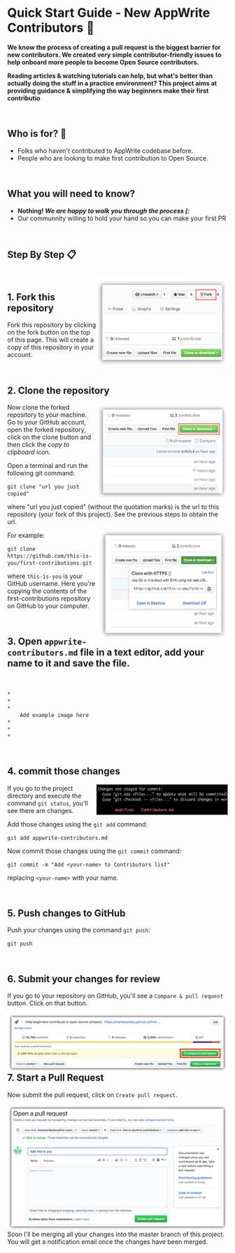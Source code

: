 

# Quick Start Guide - New AppWrite Contributors 🎯

**We know the process of creating a pull request is the biggest barrier for new contributors. We created very simple contributor-friendly issues to help onboard more people to become Open Source contributors.**

**Reading articles & watching tutorials can help, but what's better than actually doing the stuff in a practice environment? This project aims at providing guidance & simplifying the way beginners make their first contributio**



<br/>

## **Who is for?** 🤔
- Folks who haven't contributed to AppWrite codebase before.
- People who are looking to make first contribution to Open Source.

<br/>

##  **What you will need to know?**

- **Nothing! _We are happy to walk you through the process (:_**   
- Our communnity willing to hold your hand so you can make your first PR

<br/>

##  **Step By Step 📋**  

<br/>

<img align="right" width="300" src="assets/fork.png" alt="fork this repository" />

## 1. Fork this repository

Fork this repository by clicking on the fork button on the top of this page.
This will create a copy of this repository in your account.

<br/>

## 2. Clone the repository

<img align="right" width="300" src="assets/clone.png" alt="clone this repository" />

Now clone the forked repository to your machine. Go to your GitHub account, open the forked repository, click on the clone button and then click the _copy to clipboard_ icon.

Open a terminal and run the following git command:

```
git clone "url you just copied"
```

where "url you just copied" (without the quotation marks) is the url to this repository (your fork of this project). See the previous steps to obtain the url.

<img align="right" width="300" src="assets/copy-to-clipboard.png" alt="copy URL to clipboard" />

For example:

```
git clone https://github.com/this-is-you/first-contributions.git
```

where `this-is-you` is your GitHub username. Here you're copying the contents of the first-contributions repository on GitHub to your computer.

<br/>


## 3. Open `appwrite-contributors.md` file in a text editor, add your name to it and save the file.
<br/>

```
*
*
*
    Add example image here
*
*
*
```

<br/>

## 4. commit those changes

<img align="right" width="300" src="assets/git-status.png" alt="git status" />

If you go to the project directory and execute the command `git status`, you'll see there are changes.
<br/>

Add those changes using the `git add` command:

```
git add appwrite-contributors.md
```

Now commit those changes using the `git commit` command:

```
git commit -m "Add <your-name> to Contributors list"
```

replacing `<your-name>` with your name.

<br/>


## 5. Push changes to GitHub

Push your changes using the command `git push`:

```
git push
```
<br/>

## 6. Submit your changes for review

If you go to your repository on GitHub, you'll see a `Compare & pull request` button. Click on that button.

<img style="float: right;" src="assets/compare-and-pull.png" alt="create a pull request" />


## 7. Start a Pull Request

Now submit the pull request, click on `Create pull request`.

<img style="float: right;" src="assets/submit-pull-request.png" alt="submit pull request" />

Soon I'll be merging all your changes into the master branch of this project. You will get a notification email once the changes have been merged.
